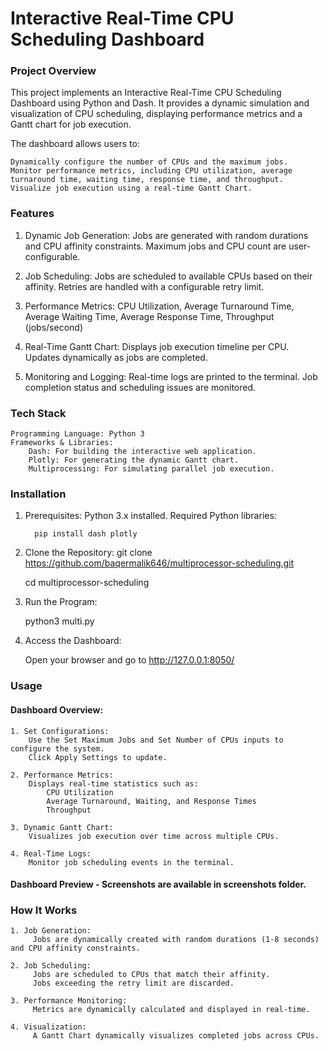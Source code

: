 

# Interactive Real-Time CPU Scheduling Dashboard

### Project Overview

This project implements an Interactive Real-Time CPU Scheduling Dashboard using Python and Dash. It provides a dynamic simulation and visualization of CPU scheduling, displaying performance metrics and a Gantt chart for job execution.

The dashboard allows users to:

    Dynamically configure the number of CPUs and the maximum jobs.
    Monitor performance metrics, including CPU utilization, average turnaround time, waiting time, response time, and throughput.
    Visualize job execution using a real-time Gantt Chart.

### Features

   1. Dynamic Job Generation:
        Jobs are generated with random durations and CPU affinity constraints.
        Maximum jobs and CPU count are user-configurable.

   2. Job Scheduling:
        Jobs are scheduled to available CPUs based on their affinity.
        Retries are handled with a configurable retry limit.

   3. Performance Metrics:
        CPU Utilization,
        Average Turnaround Time,
        Average Waiting Time,
        Average Response Time,
        Throughput (jobs/second)

   4. Real-Time Gantt Chart:
        Displays job execution timeline per CPU.
        Updates dynamically as jobs are completed.

   5. Monitoring and Logging:
        Real-time logs are printed to the terminal.
        Job completion status and scheduling issues are monitored.


### Tech Stack

    Programming Language: Python 3
    Frameworks & Libraries:
        Dash: For building the interactive web application.
        Plotly: For generating the dynamic Gantt chart.
        Multiprocessing: For simulating parallel job execution.


### Installation

   1. Prerequisites:
        Python 3.x installed.
        Required Python libraries:

            pip install dash plotly

   2. Clone the Repository:
        git clone https://github.com/baqermalik646/multiprocessor-scheduling.git

        cd multiprocessor-scheduling

   3. Run the Program:

         python3 multi.py

   4. Access the Dashboard:

         Open your browser and go to http://127.0.0.1:8050/


### Usage
#### Dashboard Overview:

    1. Set Configurations:
        Use the Set Maximum Jobs and Set Number of CPUs inputs to configure the system.
        Click Apply Settings to update.

    2. Performance Metrics:
        Displays real-time statistics such as:
            CPU Utilization
            Average Turnaround, Waiting, and Response Times
            Throughput

    3. Dynamic Gantt Chart:
        Visualizes job execution over time across multiple CPUs.

    4. Real-Time Logs:
        Monitor job scheduling events in the terminal.

        
#### Dashboard Preview - Screenshots are available in screenshots folder.

### How It Works

    1. Job Generation:
         Jobs are dynamically created with random durations (1-8 seconds) and CPU affinity constraints.

    2. Job Scheduling:
         Jobs are scheduled to CPUs that match their affinity.
         Jobs exceeding the retry limit are discarded.

    3. Performance Monitoring:
         Metrics are dynamically calculated and displayed in real-time.

    4. Visualization:
         A Gantt Chart dynamically visualizes completed jobs across CPUs.

